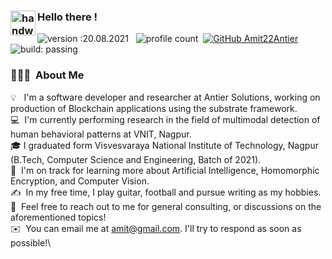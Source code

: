 ### <img alt="handwavegif" src="https://user-images.githubusercontent.com/39513876/112366216-8cfe7400-8cfe-11eb-8116-7d3dbae20e97.gif" width='40' align="left"/> Hello there !
![version :20.08.2021](https://img.shields.io/badge/version-20.08.2021-informational) &nbsp;
![profile count](https://komarev.com/ghpvc/?username=AmitKumarYadav&color=red)&nbsp;
[![GitHub Amit22Antier](https://img.shields.io/github/followers/AmitKumarYadav?label=follow&style=social)](https://github.com/Amit22Antier)&nbsp;
![build: passing](https://img.shields.io/badge/build-passing-success)
### 👨🏻‍💻 &nbsp;About Me


💡 &nbsp; I'm a software developer and researcher at Antier Solutions, working on production of Blockchain applications using the substrate framework. \
💻 &nbsp;I'm currently performing research in the field of multimodal detection of human behavioral patterns at VNIT, Nagpur.\
🎓&nbsp;I graduated form Visvesvaraya National Institute of Technology, Nagpur (B.Tech, Computer Science and Engineering, Batch of 2021).\
🌱 &nbsp;I'm on track for learning more about Artificial Intelligence, Homomorphic Encryption, and Computer Vision.\
✍️ &nbsp;In my free time, I play guitar, football and pursue writing as my hobbies.\
💬 &nbsp;Feel free to reach out to me for general consulting, or discussions on the aforementioned topics!\
✉️ &nbsp;You can email me at amit@gmail.com. I'll try to respond as soon as possible!\

<!--
**Amit22antier/Amit22Antier** is a ✨ _special_ ✨ repository because its `README.md` (this file) appears on your GitHub profile.

Here are some ideas to get you started:

📄 &nbsp;You can check my [Resume](https://drive.google.com/file/d/1CqJoOAelUgnIOMNHqZAlMxR0F3nRoJuo/view?usp=sharing) for more details about work experience.
-->
